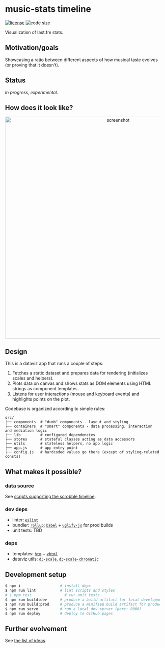 # music-stats timeline

  [![license][license-image]][license-url]
  ![code size][code-size-image]

Visualization of last.fm stats.

## Motivation/goals
Showcasing a ratio between different aspects of how musical taste evolves (or proving that it doesn't).

## Status
*In progress*, *experimental*.

## How does it look like?
<p align="center">
  <a href="https://user-images.githubusercontent.com/2470363/70378960-5e9d2f80-1927-11ea-8367-de163c2d7862.png">
    <img width="720" alt="screenshot" src="https://user-images.githubusercontent.com/2470363/70378960-5e9d2f80-1927-11ea-8367-de163c2d7862.png" />
  </a>
</p>

## Design
This is a dataviz app that runs a couple of steps:
1. Fetches a static dataset and prepares data for rendering (initializes scales and helpers).
1. Plots data on canvas and shows stats as DOM elements using HTML strings as component templates.
1. Listens for user interactions (mouse and keyboard events) and highlights points on the plot.

Codebase is organized according to simple rules:
```
src/
├── components  # "dumb" components - layout and styling
├── containers  # "smart" components - data processing, interaction and mediation logic
├── lib         # configured dependencies
├── stores      # stateful classes acting as data accessors
├── utils       # stateless helpers, no app logic
├── app.js      # app entry point
├── config.js   # hardcoded values go there (except of styling-related consts)
```

## What makes it possible?
### data source
See [scripts supporting the scrobble timeline](https://github.com/music-stats/scripts#scrobble-timeline).

### dev deps
* linter: [`eslint`](https://eslint.org/)
* bundler: [`rollup`](https://github.com/rollup/rollup); [`babel`](https://babeljs.io/) + [`uglify-js`](https://github.com/mishoo/UglifyJS2) for prod builds
* unit tests: TBD

### deps
* templates: [`htm`](https://github.com/developit/htm) + [`vhtml`](https://github.com/developit/vhtml)
* dataviz utils: [`d3-scale`](https://github.com/d3/d3-scale), [`d3-scale-chromatic`](https://github.com/d3/d3-scale-chromatic)

## Development setup
```bash
$ npm i                  # install deps
$ npm run lint           # lint scripts and styles
# $ npm test               # run unit tests
$ npm run build:dev      # produce a build artifact for local development
$ npm run build:prod     # produce a minified build artifact for production
$ npm run serve          # run a local dev server (port: 8000)
$ npm run deploy         # deploy to GitHub pages
```

## Further evolvement
See [the list of ideas](/docs/ideas.md).

[license-image]: https://img.shields.io/github/license/music-stats/timeline.svg?style=flat-square
[license-url]: https://github.com/music-stats/timeline/blob/master/LICENSE
[code-size-image]: https://img.shields.io/github/languages/code-size/music-stats/timeline.svg?style=flat-square
